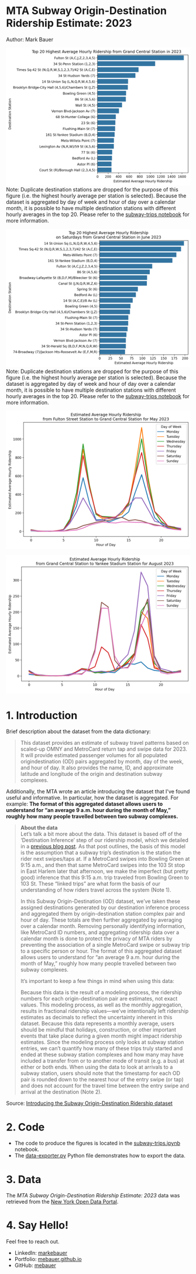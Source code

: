# MTA Subway Origin-Destination Ridership Estimate: 2023

Author: Mark Bauer

![grand-central-destinations.png](figures/grand-central-destinations.png)
Note: Duplicate destination stations are dropped for the purpose of this figure (i.e. the highest hourly average per station is selected). Because the dataset is aggregated by day of week and hour of day over a calendar month, it is possible to have multiple destination stations with different hourly averages in the top 20. Please refer to the [subway-trips notebook](https://github.com/mebauer/mta-data/blob/main/subway-trips.ipynb) for more information.

![grand-central-origins.png](figures/grand-central-origins.png)
Note: Duplicate destination stations are dropped for the purpose of this figure (i.e. the highest hourly average per station is selected). Because the dataset is aggregated by day of week and hour of day over a calendar month, it is possible to have multiple destination stations with different hourly averages in the top 20. Please refer to the [subway-trips notebook](https://github.com/mebauer/mta-data/blob/main/subway-trips.ipynb) for more information.

![fulton-grand-central-may.png](figures/fulton-grand-central-may.png)

![grand-central-yankees-august.png](figures/grand-central-yankees-august.png)

# 1. Introduction
Brief description about the dataset from the data dictionary:
>This dataset provides an estimate of subway travel patterns based on scaled-up OMNY and MetroCard
return tap and swipe data for 2023. It will provide estimated passenger volumes for all populated origindestination (OD) pairs aggregated by month, day of the week, and hour of day. It also provides the
name, ID, and approximate latitude and longitude of the origin and destination subway complexes.

Additionally, the MTA wrote an article introducing the dataset that I've found useful and informative. In particular, how the dataset is aggregated. For example: **The format of this aggregated dataset allows users to understand for “an average 9 a.m. hour during the month of May,” roughly how many people travelled between two subway complexes.**
> **About the data**  
Let’s talk a bit more about the data. This dataset is based off of the ‘Destination Inference’ step of our ridership model, which we detailed in a [previous blog post](https://new.mta.info/article/where-everybody-subway-going). As that post outlines, the basis of this model is the assumption that a subway trip’s destination is the station the rider next swipes/taps at. If a MetroCard swipes into Bowling Green at 9:15 a.m., and then that same MetroCard swipes into the 103 St stop in East Harlem later that afternoon, we make the imperfect (but pretty good) inference that this 9:15 a.m. trip traveled from Bowling Green to 103 St. These “linked trips” are what form the basis of our understanding of how riders travel across the system (Note 1).
>
>In this Subway Origin-Destination (OD) dataset, we’ve taken these assigned destinations generated by our destination inference process and aggregated them by origin-destination station complex pair and hour of day. These totals are then further aggregated by averaging over a calendar month. Removing personally identifying information, like MetroCard ID numbers, and aggregating ridership data over a calendar month is done to protect the privacy of MTA riders by preventing the association of a single MetroCard swipe or subway trip to a specific person or hour. The format of this aggregated dataset allows users to understand for “an average 9 a.m. hour during the month of May,” roughly how many people travelled between two subway complexes.
>
>It’s important to keep a few things in mind when using this data: 
>
>Because this data is the result of a modeling process, the ridership numbers for each origin-destination pair are estimates, not exact values. This modeling process, as well as the monthly aggregation, results in fractional ridership values—we’ve intentionally left ridership estimates as decimals to reflect the uncertainty inherent in this dataset. 
Because this data represents a monthly average, users should be mindful that holidays, construction, or other important events that take place during a given month might impact ridership estimates. 
Since the modeling process only looks at subway station entries, we can’t quantify how many of these trips truly started and ended at these subway station complexes and how many may have included a transfer from or to another mode of transit (e.g. a bus) at either or both ends. 
When using the data to look at arrivals to a subway station, users should note that the timestamp for each OD pair is rounded down to the nearest hour of the entry swipe (or tap) and does not account for the travel time between the entry swipe and arrival at the destination (Note 2).

Source: [Introducing the Subway Origin-Destination Ridership dataset](https://new.mta.info/article/introducing-subway-origin-destination-ridership-dataset)


# 2. Code 
- The code to produce the figures is located in the [subway-trips.ipynb](https://github.com/mebauer/mta-data/blob/main/subway-trips.ipynb) notebook.
- The [data-exporter.py](https://github.com/mebauer/mta-data/blob/main/data-exporter.py) Python file demonstrates how to export the data. 

# 3. Data
The *MTA Subway Origin-Destination Ridership Estimate: 2023* data was retrieved from the [New York Open Data Portal](https://data.ny.gov/Transportation/MTA-Subway-Origin-Destination-Ridership-Estimate-2/uhf3-t34z/about_data).

# 4. Say Hello!
Feel free to reach out.
- LinkedIn: [markebauer](https://www.linkedin.com/in/markebauer/)   
- Portfolio: [mebauer.github.io](https://mebauer.github.io/)
- GitHub: [mebauer](https://github.com/mebauer)